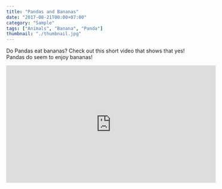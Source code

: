 ```yaml
---
title: "Pandas and Bananas"
date: "2017-08-21T00:00+07:00"
category: "Sample"
tags: ["Animals", "Banana", "Panda"]
thumbnail: "./thumbnail.jpg"
---
```


Do Pandas eat bananas? Check out this short video that shows that yes! Pandas do seem to enjoy bananas!

<iframe width="560" height="315" src="https://www.youtube.com/embed/4SZl1r2O_bY" frameborder="0" allowfullscreen></iframe>
